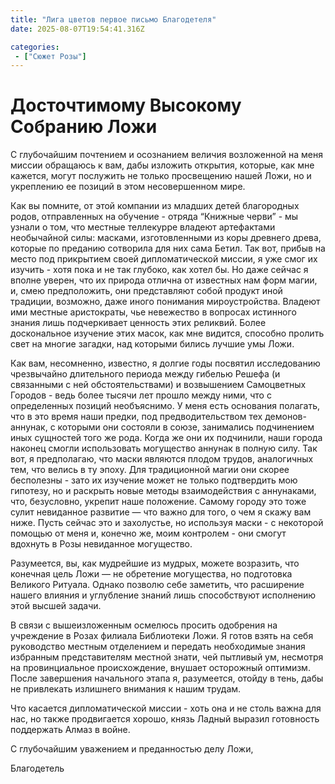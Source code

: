 ```yaml
---
title: "Лига цветов первое письмо Благодетеля"
date: 2025-08-07T19:54:41.316Z

categories:
 - ["Сюжет Розы"]
---
```


**Досточтимому Высокому Собранию Ложи**
=======================================

С глубочайшим почтением и осознанием величия возложенной на меня миссии
обращаюсь к вам, дабы изложить открытия, которые, как мне кажется, могут
послужить не только просвещению нашей Ложи, но и укреплению ее позиций в
этом несовершенном мире.

Как вы помните, от этой компании из младших детей благородных родов,
отправленных на обучение - отряда “Книжные черви” - мы узнали о том, что
местные теллекурре владеют артефактами необычайной силы: масками,
изготовленными из коры древнего древа, которые по преданию сотворила для
них сама Бетил. Так вот, прибыв на место под прикрытием своей
дипломатической миссии, я уже смог их изучить - хотя пока и не так
глубоко, как хотел бы. Но даже сейчас я вполне уверен, что их природа
отлична от известных нам форм магии, и, смею предположить, они
представляют собой продукт иной традиции, возможно, даже иного понимания
мироустройства. Владеют ими местные аристократы, чье невежество в
вопросах истинного знания лишь подчеркивает ценность этих реликвий.
Более доскональное изучение этих масок, как мне видится, способно
пролить свет на многие загадки, над которыми бились лучшие умы Ложи.

Как вам, несомненно, известно, я долгие годы посвятил исследованию
чрезвычайно длительного периода между гибелью Решефа (и связанными с ней
обстоятельствами) и возвышением Самоцветных Городов - ведь более тысячи
лет прошло между ними, что с определенных позиций необъяснимо. У меня
есть основания полагать, что в это время наши предки, под
предводительством тех демонов-аннунак, с которыми они состояли в союзе,
занимались подчинением иных сущностей того же рода. Когда же они их
подчинили, наши города наконец смогли использовать могущество аннунак в
полную силу. Так вот, я предполагаю, что маски являются плодом трудов,
аналогичных тем, что велись в ту эпоху. Для традиционной магии они
скорее бесполезны - зато их изучение может не только подтвердить мою
гипотезу, но и раскрыть новые методы взаимодействия с аннунаками, что,
безусловно, укрепит наше положение. Самому городу это тоже сулит
невиданное развитие — что важно для того, о чем я скажу вам ниже. Пусть
сейчас это и захолустье, но используя маски - с некоторой помощью от
меня и, конечно же, моим контролем - они смогут вдохнуть в Розы
невиданное могущество.

Разумеется, вы, как мудрейшие из мудрых, можете возразить, что конечная
цель Ложи — не обретение могущества, но подготовка Великого Ритуала.
Однако позволю себе заметить, что расширение нашего влияния и углубление
знаний лишь способствуют исполнению этой высшей задачи.

В связи с вышеизложенным осмелюсь просить одобрения на учреждение в
Розах филиала Библиотеки Ложи. Я готов взять на себя руководство местным
отделением и передать необходимые знания избранным представителям
местной знати, чей пытливый ум, несмотря на провинциальное
происхождение, внушает осторожный оптимизм. После завершения начального
этапа я, разумеется, отойду в тень, дабы не привлекать излишнего
внимания к нашим трудам.

Что касается дипломатической миссии - хоть она и не столь важна для нас,
но также продвигается хорошо, князь Ладный выразил готовность поддержать
Алмаз в войне.

С глубочайшим уважением и преданностью делу Ложи,

Благодетель
